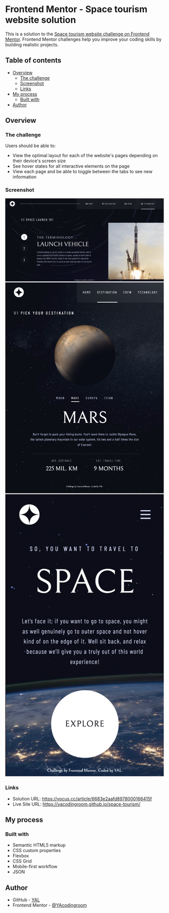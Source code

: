 # Frontend Mentor - Space tourism website solution

This is a solution to the [Space tourism website challenge on Frontend Mentor](https://www.frontendmentor.io/challenges/space-tourism-multipage-website-gRWj1URZ3). Frontend Mentor challenges help you improve your coding skills by building realistic projects.

## Table of contents

- [Overview](#overview)
  - [The challenge](#the-challenge)
  - [Screenshot](#screenshot)
  - [Links](#links)
- [My process](#my-process)
  - [Built with](#built-with)
- [Author](#author)

## Overview

### The challenge

Users should be able to:

- View the optimal layout for each of the website's pages depending on their device's screen size
- See hover states for all interactive elements on the page
- View each page and be able to toggle between the tabs to see new information

### Screenshot

![desktop](screenshot/desktop.png)
![tablet](screenshot/tablet.png)
![mobile](screenshot/mobile.png)

### Links

- Solution URL: https://vocus.cc/article/6683e2aafd8978000166415f
- Live Site URL: https://yacodingroom.github.io/space-tourism/

## My process

### Built with

- Semantic HTML5 markup
- CSS custom properties
- Flexbox
- CSS Grid
- Mobile-first workflow
- JSON

## Author

- GitHub - [YAL](https://github.com/YAcodingroom)
- Frontend Mentor - [@YAcodingroom](https://www.frontendmentor.io/profile/YAcodingroom)
